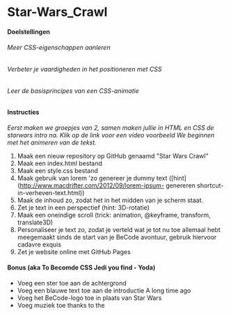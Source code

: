 
# Star-Wars_Crawl

#### Doelstellingen
###### Meer CSS-eigenschappen aanleren
###### Verbeter je vaardigheden in het positioneren met CSS
###### Leer de basisprincipes van een CSS-animatie

#### Instructies
*Eerst maken we groepjes van 2, samen maken jullie in HTML en CSS de starwars intro na.*
*Klik op de link voor een video voorbeeld We beginnen met het animeren van de tekst.*
1. Maak een nieuw repository op GitHub genaamd "Star Wars Crawl"
1. Maak een index.html bestand
1. Maak een style.css bestand
1. Maak gebruik van lorem 'zo genereer je dummy text ([hint](http://www.macdrifter.com/2012/09/lorem-ipsum- genereren shortcut-in-verheven-text.html))
1. Maak de inhoud zo, zodat het in het midden van je scherm staat.
1. Zet je text in een perspectief (hint: 3D-rotatie)
1. Maak een oneindige scroll (trick: animation, @keyframe, transform, translate3D)
1. Personaliseer je text zo, zodat je verteld wat je tot nu toe allemaal hebt meegemaakt sinds de start van je BeCode avontuur, gebruik hiervoor cadavre exquis
1. Zet je website online met GitHub Pages

#### Bonus (aka To Becomde CSS Jedi you find - Yoda)
* Voeg een ster toe aan de achtergrond
* Voeg een blauwe text toe aan de introductie A long time ago
* Voeg het BeCode-logo toe in plaats van Star Wars
* Voeg muziek toe thanks to the <audio> tag
  

